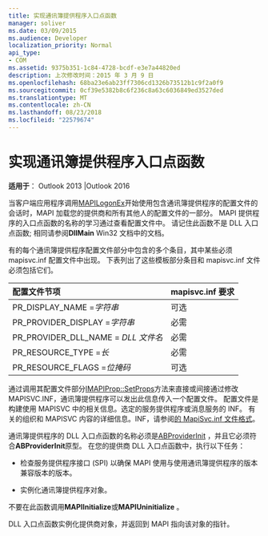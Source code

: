 ```yaml
---
title: 实现通讯簿提供程序入口点函数
manager: soliver
ms.date: 03/09/2015
ms.audience: Developer
localization_priority: Normal
api_type:
- COM
ms.assetid: 9375b351-1c84-4728-bcdf-e3e7a44820ed
description: 上次修改时间：2015 年 3 月 9 日
ms.openlocfilehash: 68ba23e6ab23ff7306cd1326b73512b1c9f2a0f9
ms.sourcegitcommit: 0cf39e5382b8c6f236c8a63c6036849ed3527ded
ms.translationtype: MT
ms.contentlocale: zh-CN
ms.lasthandoff: 08/23/2018
ms.locfileid: "22579674"
---
```

# <a name="implementing-an-address-book-provider-entry-point-function"></a>实现通讯簿提供程序入口点函数

  
  
**适用于**： Outlook 2013 |Outlook 2016 
  
当客户端应用程序调用[MAPILogonEx](mapilogonex.md)开始使用包含通讯簿提供程序的配置文件的会话时，MAPI 加载您的提供商和所有其他人的配置文件的一部分。 MAPI 提供程序的入口点函数的名称的学习通过查看配置文件中。 请记住此函数不是 DLL 入口点函数; 相同请参阅**DllMain** Win32 文档中的文档。 
  
有的每个通讯簿提供程序配置文件部分中包含的多个条目，其中某些必须 mapisvc.inf 配置文件中出现。 下表列出了这些模板部分条目和 mapisvc.inf 文件必须包括它们。
  
|**配置文件节项**|**mapisvc.inf 要求**|
|:-----|:-----|
|PR_DISPLAY_NAME =_字符串_ <br/> |可选  <br/> |
|PR_PROVIDER_DISPLAY =_字符串_ <br/> |必需  <br/> |
|PR_PROVIDER_DLL_NAME = _DLL 文件名_ <br/> |必需  <br/> |
|PR_RESOURCE_TYPE =_长_ <br/> |必需  <br/> |
|PR_RESOURCE_FLAGS =_位掩码_ <br/> |可选  <br/> |
   
通过调用其配置文件部分[IMAPIProp::SetProps](imapiprop-setprops.md)方法来直接或间接通过修改 MAPISVC.INF，通讯簿提供程序可以发出此信息传入一个配置文件。 配置文件是构建使用 MAPISVC 中的相关信息。选定的服务提供程序或消息服务的 INF。 有关的组织和 MAPISVC 内容的详细信息。INF，请参阅[的 MapiSvc.inf 文件格式](file-format-of-mapisvc-inf.md)。
  
通讯簿提供程序的 DLL 入口点函数的名称必须是[ABProviderInit](abproviderinit.md) ，并且它必须符合**ABProviderInit**原型。 在您的提供商 DLL 入口点函数中，执行以下任务： 
  
- 检查服务提供程序接口 (SPI) 以确保 MAPI 使用与使用通讯簿提供程序的版本兼容版本的版本。
    
- 实例化通讯簿提供程序对象。
    
不要在此函数调用**MAPIInitialize**或**MAPIUninitialize** 。 
  
DLL 入口点函数实例化提供商对象，并返回到 MAPI 指向该对象的指针。 
  

